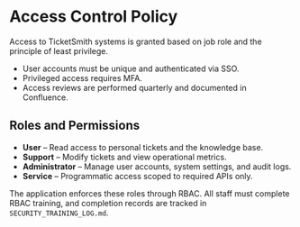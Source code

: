 # Access Control Policy

Access to TicketSmith systems is granted based on job role and the principle of least privilege.

- User accounts must be unique and authenticated via SSO.
- Privileged access requires MFA.
- Access reviews are performed quarterly and documented in Confluence.

## Roles and Permissions

- **User** – Read access to personal tickets and the knowledge base.
- **Support** – Modify tickets and view operational metrics.
- **Administrator** – Manage user accounts, system settings, and audit logs.
- **Service** – Programmatic access scoped to required APIs only.

The application enforces these roles through RBAC. All staff must complete RBAC
training, and completion records are tracked in `SECURITY_TRAINING_LOG.md`.

